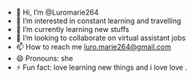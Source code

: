 - 👋 Hi, I’m @Luromarie264
- 👀 I’m interested in constant learning and travelling
- 🌱 I’m currently learning new stuffs
- 💞️ I’m looking to collaborate on virtual assistant jobs
- 📫 How to reach me luro.marie264@gmail.com
- 😄 Pronouns: she
- ⚡ Fun fact: love learning new things and i love love .

<!---
Luromarie264/Luromarie264 is a ✨ special ✨ repository because its `README.md` (this file) appears on your GitHub profile.
You can click the Preview link to take a look at your changes.
--->
